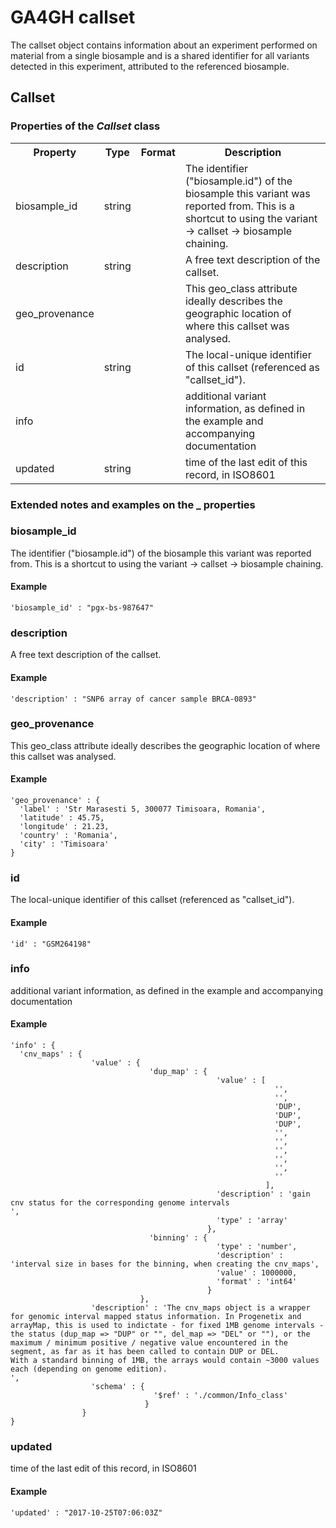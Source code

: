 # GA4GH __callset__  

The callset object contains information about an experiment performed on material from a single biosample and is a shared identifier for all variants detected in this experiment, attributed to the referenced biosample. 

## Callset

<h3>Properties of the <i>Callset</i> class</h3>

<table>
<tr>
  <th>Property</th>
  <th>Type</th>
  <th>Format</th>
  <th>Description</th>
</tr>

<tr>
  <td>biosample_id</td>
  <td>string</td>
  <td></td>
  <td>The identifier ("biosample.id") of the biosample this variant was reported from. This is a shortcut to using the variant -> callset -> biosample chaining.</td>
</tr>

<tr>
  <td>description</td>
  <td>string</td>
  <td></td>
  <td>A free text description of the callset.</td>
</tr>

<tr>
  <td>geo_provenance</td>
  <td></td>
  <td></td>
  <td>This geo_class attribute ideally describes the geographic location of where this callset was analysed.
</td>
</tr>

<tr>
  <td>id</td>
  <td>string</td>
  <td></td>
  <td>The local-unique identifier of this callset (referenced as "callset_id").</td>
</tr>

<tr>
  <td>info</td>
  <td></td>
  <td></td>
  <td>additional variant information, as defined in the example and accompanying documentation</td>
</tr>

<tr>
  <td>updated</td>
  <td>string</td>
  <td></td>
  <td>time of the last edit of this record, in ISO8601</td>
</tr>
</table>

### Extended notes and examples on the _ properties

### biosample_id

The identifier ("biosample.id") of the biosample this variant was reported from. This is a shortcut to using the variant -> callset -> biosample chaining.

#### Example

```
'biosample_id' : "pgx-bs-987647"
```
### description

A free text description of the callset.

#### Example

```
'description' : "SNP6 array of cancer sample BRCA-0893"
```
### geo_provenance

This geo_class attribute ideally describes the geographic location of where this callset was analysed.


#### Example

```
'geo_provenance' : {
  'label' : 'Str Marasesti 5, 300077 Timisoara, Romania',
  'latitude' : 45.75,
  'longitude' : 21.23,
  'country' : 'Romania',
  'city' : 'Timisoara'
}
```
### id

The local-unique identifier of this callset (referenced as "callset_id").

#### Example

```
'id' : "GSM264198"
```
### info

additional variant information, as defined in the example and accompanying documentation

#### Example

```
'info' : {
  'cnv_maps' : {
                  'value' : {
                               'dup_map' : {
                                              'value' : [
                                                           '',
                                                           '',
                                                           'DUP',
                                                           'DUP',
                                                           'DUP',
                                                           '',
                                                           '',
                                                           '',
                                                           '',
                                                           '',
                                                           ''
                                                         ],
                                              'description' : 'gain cnv status for the corresponding genome intervals
',
                                              'type' : 'array'
                                            },
                               'binning' : {
                                              'type' : 'number',
                                              'description' : 'interval size in bases for the binning, when creating the cnv_maps',
                                              'value' : 1000000,
                                              'format' : 'int64'
                                            }
                             },
                  'description' : 'The cnv_maps object is a wrapper for genomic interval mapped status information. In Progenetix and arrayMap, this is used to indictate - for fixed 1MB genome intervals - the status (dup_map => "DUP" or "", del_map => "DEL" or ""), or the maximum / minimum positive / negative value encountered in the segment, as far as it has been called to contain DUP or DEL.
With a standard binning of 1MB, the arrays would contain ~3000 values each (depending on genome edition).
',
                  'schema' : {
                                '$ref' : './common/Info_class'
                              }
                }
}
```
### updated

time of the last edit of this record, in ISO8601

#### Example

```
'updated' : "2017-10-25T07:06:03Z"
```
